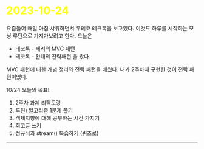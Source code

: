 # <span style="color:yellow">2023-10-24</span>
요즘들어 매일 아침 샤워하면서 우테코 테크톡을 보고있다.
이것도 하루를 시작하는 모닝 루틴으로 가져가보려고 한다.
오늘은
- 테코톡 - 제리의 MVC 패턴
- 테코톡 - 완태의 전략패턴
을 봤다.

MVC 패턴에 대한 개념 정리와 전략 패턴을 배웠다. 내가 2주차때 구현한 것이 전략 패턴이었다.


10/24 오늘의 목표!

1. 2주차 과제 리팩토링
2. 루틴) 알고리즘 1문제 풀기
3. 객체지향에 대해 공부하는 시간 가지기
4. 회고글 쓰기
5. 정규식과 stream() 복습하기 (퀴즈로)



- - -


